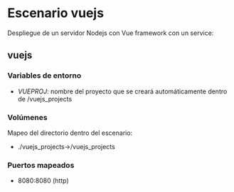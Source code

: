 # Escenario vuejs

Despliegue de un servidor Nodejs con Vue framework con un service:

## vuejs

### Variables de entorno

- *VUEPROJ*: nombre del proyecto que se creará automáticamente dentro de /vuejs_projects

### Volúmenes

Mapeo del directorio dentro del escenario:

- ./vuejs_projects->/vuejs_projects

### Puertos mapeados

- 8080:8080 (http)